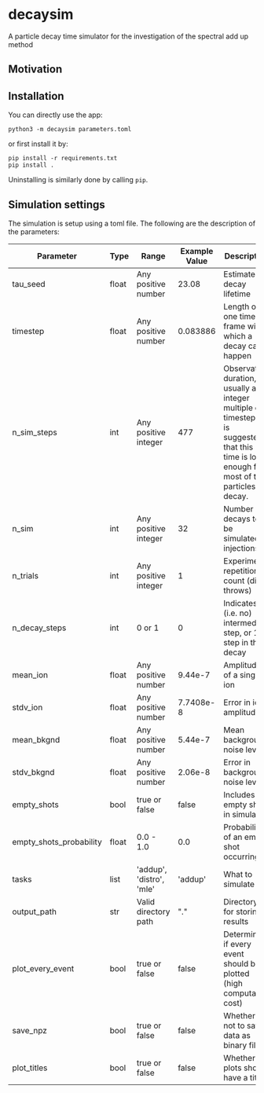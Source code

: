 # decaysim

A particle decay time simulator for the investigation of the spectral add up method


## Motivation



## Installation

You can directly use the app:

```
python3 -m decaysim parameters.toml
```

or first install it by:

```
pip install -r requirements.txt
pip install .
```

Uninstalling is similarly done by calling `pip`.

## Simulation settings

The simulation is setup using a toml file. The following are the description of the parameters:

| Parameter | Type | Range | Example Value | Description |
|-----------|------|-------|---------------|-------------|
| tau_seed | float | Any positive number | 23.08 | Estimated decay lifetime |
| timestep | float | Any positive number | 0.083886 | Length of one time frame within which a decay can happen |
| n_sim_steps | int | Any positive integer | 477 | Observation duration, usually an integer multiple of timestep. It is suggested that this time is long enough for most of the particles to decay.|
| n_sim | int | Any positive integer | 32 | Number of decays to be simulated or injections |
| n_trials | int | Any positive integer | 1 | Experiment repetition count (dice throws) |
| n_decay_steps | int | 0 or 1 | 0 | Indicates 0 (i.e. no) intermediate step, or 1 step in the decay |
| mean_ion | float | Any positive number | 9.44e-7 | Amplitude of a single ion |
| stdv_ion | float | Any positive number | 7.7408e-8 | Error in ion amplitude |
| mean_bkgnd | float | Any positive number | 5.44e-7 | Mean background noise level |
| stdv_bkgnd | float | Any positive number | 2.06e-8 | Error in background noise level |
| empty_shots | bool | true or false | false | Includes empty shots in simulation |
| empty_shots_probability | float | 0.0 - 1.0 | 0.0 | Probability of an empty shot occurring |
| tasks | list | 'addup', 'distro', 'mle' | 'addup' | What to simulate |
| output_path | str | Valid directory path | "." | Directory for storing results |
| plot_every_event | bool | true or false | false | Determines if every event should be plotted (high computation cost) |
| save_npz | bool | true or false | false | Whether or not to save data as binary files |
| plot_titles | bool | true or false | false | Whether plots should have a title |

